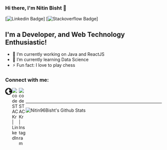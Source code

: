 ### Hi there, I'm Nitin Bisht 👋

[![Linkedin Badge](https://img.shields.io/badge/-NitinBisht-blue?style=flat-square&logo=Linkedin&logoColor=white&link=https://www.linkedin.com/in/nitin-bisht-3a8a1313b/)]
[![Stackoverflow Badge](https://img.shields.io/badge/-NitinBisht-red?style=flat-square&logo=Stackoverflow&logoColor=white&link=https://stackoverflow.com/users/8258942/nitin-bisht?tab=profile/)]

## I'm a Developer, and Web Technology Enthusiastic!

- 🔭 I’m currently working on Java and ReactJS
- 🌱 I’m currently learning Data Science
- ⚡ Fun fact: I love to play chess

### Connect with me:

[<img align="left" alt="https://nitinbisht.herokuapp.com/" width="22px" src="https://raw.githubusercontent.com/iconic/open-iconic/master/svg/globe.svg" />][website]
[<img align="left" alt="codeSTACKr | LinkedIn" width="22px" src="https://cdn.jsdelivr.net/npm/simple-icons@v3/icons/linkedin.svg" />][linkedin]
[<img align="left" alt="codeSTACKr | Instagram" width="22px" src="https://cdn.jsdelivr.net/npm/simple-icons@v3/icons/instagram.svg" />][instagram]

<br />
<br />

---

<img align="left" alt="Nitin96Bisht's Github Stats" src="https://github-readme-stats.vercel.app/api?username=Nitin96Bisht&show_icons=true&hide_border=true" />

[website]: https://nitinbisht.herokuapp.com/
[instagram]: https://www.instagram.com/nitin.bisht.1/
[linkedin]: https://www.linkedin.com/in/nitin-bisht-3a8a1313b/
